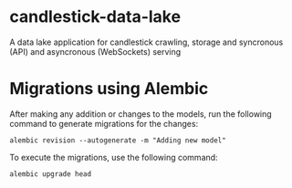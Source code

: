 # candlestick-data-lake
A data lake application for candlestick crawling, storage and syncronous (API) and asyncronous (WebSockets) serving

# Migrations using Alembic

After making any addition or changes to the models, run the following command to generate migrations for the changes:

```
alembic revision --autogenerate -m "Adding new model"
```

To execute the migrations, use the following command:

```
alembic upgrade head
```

